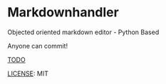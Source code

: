 # Markdownhandler

Objected oriented markdown editor - Python Based

Anyone can commit!

[TODO](https://github.com/DPS0340/Markdownhandler.py/blob/master/TODO.md)

[LICENSE](https://github.com/DPS0340/Markdownhandler.py/blob/master/LICENSE): MIT
